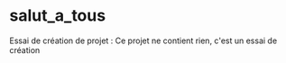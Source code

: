 # salut_a_tous
Essai de création de projet :
Ce projet ne contient rien, c'est un essai de création
